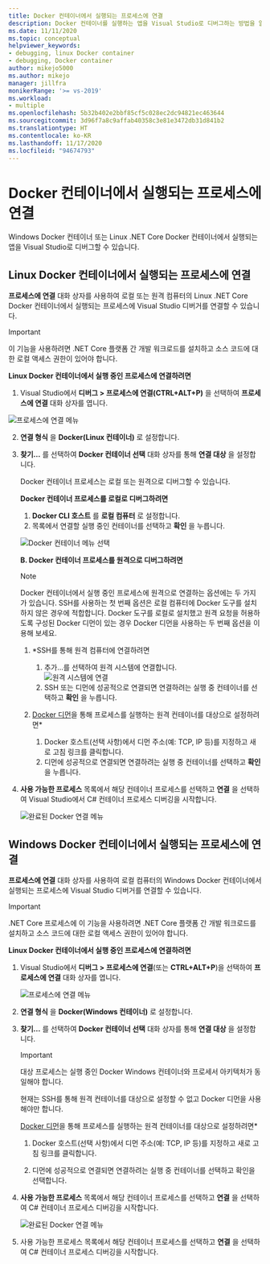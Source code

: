 ```yaml
---
title: Docker 컨테이너에서 실행되는 프로세스에 연결
description: Docker 컨테이너를 실행하는 앱을 Visual Studio로 디버그하는 방법을 알아봅니다.
ms.date: 11/11/2020
ms.topic: conceptual
helpviewer_keywords:
- debugging, linux Docker container
- debugging, Docker container
author: mikejo5000
ms.author: mikejo
manager: jillfra
monikerRange: '>= vs-2019'
ms.workload:
- multiple
ms.openlocfilehash: 5b32b402e2bbf85cf5c028ec2dc94821ec463644
ms.sourcegitcommit: 3d96f7a8c9affab40358c3e81e3472db31d841b2
ms.translationtype: HT
ms.contentlocale: ko-KR
ms.lasthandoff: 11/17/2020
ms.locfileid: "94674793"
---
```

# <a name="attach-to-a-process-running-on-a-docker-container"></a>Docker 컨테이너에서 실행되는 프로세스에 연결 

Windows Docker 컨테이너 또는 Linux .NET Core Docker 컨테이너에서 실행되는 앱을 Visual Studio로 디버그할 수 있습니다.

## <a name="attach-to-a-process-running-on-a-linux-docker-container"></a> Linux Docker 컨테이너에서 실행되는 프로세스에 연결

**프로세스에 연결** 대화 상자를 사용하여 로컬 또는 원격 컴퓨터의 Linux .NET Core Docker 컨테이너에서 실행되는 프로세스에 Visual Studio 디버거를 연결할 수 있습니다.

> [!IMPORTANT]
> 이 기능을 사용하려면 .NET Core 플랫폼 간 개발 워크로드를 설치하고 소스 코드에 대한 로컬 액세스 권한이 있어야 합니다.

**Linux Docker 컨테이너에서 실행 중인 프로세스에 연결하려면**

1. Visual Studio에서 **디버그 > 프로세스에 연결(CTRL+ALT+P)** 을 선택하여 **프로세스에 연결** 대화 상자를 엽니다.

![프로세스에 연결 메뉴](../debugger/media/attach-process-menu.png "Attach_To_Process_Menu")

2. **연결 형식** 을 **Docker(Linux 컨테이너)** 로 설정합니다.
3. **찾기...** 를 선택하여 **Docker 컨테이너 선택** 대화 상자를 통해 **연결 대상** 을 설정합니다.

    Docker 컨테이너 프로세스는 로컬 또는 원격으로 디버그할 수 있습니다.

    **Docker 컨테이너 프로세스를 로컬로 디버그하려면**
    1. **Docker CLI 호스트** 를 **로컬 컴퓨터** 로 설정합니다.
    1. 목록에서 연결할 실행 중인 컨테이너를 선택하고 **확인** 을 누릅니다.

    ![Docker 컨테이너 메뉴 선택](../debugger/media/select-docker-container.png "Select_Docker_Container_Menu")

    **B. Docker 컨테이너 프로세스를 원격으로 디버그하려면**

    > [!NOTE]
    > Docker 컨테이너에서 실행 중인 프로세스에 원격으로 연결하는 옵션에는 두 가지가 있습니다. SSH를 사용하는 첫 번째 옵션은 로컬 컴퓨터에 Docker 도구를 설치하지 않은 경우에 적합합니다.  Docker 도구를 로컬로 설치했고 원격 요청을 허용하도록 구성된 Docker 디먼이 있는 경우 Docker 디먼을 사용하는 두 번째 옵션을 이용해 보세요.

    1. *SSH를 통해 원격 컴퓨터에 연결하려면
        1. 추가...를 선택하여 원격 시스템에 연결합니다.<br/>
        ![원격 시스템에 연결](../debugger/media/connect-remote-system.png "원격 시스템에 연결")
        1. SSH 또는 디먼에 성공적으로 연결되면 연결하려는 실행 중 컨테이너를 선택하고 **확인** 을 누릅니다.

    1. [Docker 디먼](https://docs.docker.com/engine/reference/commandline/dockerd/)을 통해 프로세스를 실행하는 원격 컨테이너를 대상으로 설정하려면*
        1. Docker 호스트(선택 사항)에서 디먼 주소(예: TCP, IP 등)를 지정하고 새로 고침 링크를 클릭합니다.
        1. 디먼에 성공적으로 연결되면 연결하려는 실행 중 컨테이너를 선택하고 **확인** 을 누릅니다.

4. **사용 가능한 프로세스** 목록에서 해당 컨테이너 프로세스를 선택하고 **연결** 을 선택하여 Visual Studio에서 C# 컨테이너 프로세스 디버깅을 시작합니다.

    ![완료된 Docker 연결 메뉴](../debugger/media/docker-attach-complete.png "완료된 Linux Docker 연결 메뉴")

## <a name="attach-to-a-process-running-on-a-windows-docker-container"></a> Windows Docker 컨테이너에서 실행되는 프로세스에 연결

**프로세스에 연결** 대화 상자를 사용하여 로컬 컴퓨터의 Windows Docker 컨테이너에서 실행되는 프로세스에 Visual Studio 디버거를 연결할 수 있습니다.

> [!IMPORTANT]
> .NET Core 프로세스에 이 기능을 사용하려면 .NET Core 플랫폼 간 개발 워크로드를 설치하고 소스 코드에 대한 로컬 액세스 권한이 있어야 합니다.

**Linux Docker 컨테이너에서 실행 중인 프로세스에 연결하려면**

1. Visual Studio에서 **디버그 > 프로세스에 연결**(또는 **CTRL+ALT+P**)을 선택하여 **프로세스에 연결** 대화 상자를 엽니다.

   ![프로세스에 연결 메뉴](../debugger/media/attach-process-menu-docker-windows.png "Attach_To_Process_Menu")

2. **연결 형식** 을 **Docker(Windows 컨테이너)** 로 설정합니다.
3. **찾기...** 를 선택하여 **Docker 컨테이너 선택** 대화 상자를 통해 **연결 대상** 을 설정합니다.

    > [!IMPORTANT]
    > 대상 프로세스는 실행 중인 Docker Windows 컨테이너와 프로세서 아키텍처가 동일해야 합니다.

   현재는 SSH를 통해 원격 컨테이너를 대상으로 설정할 수 없고 Docker 디먼을 사용해야만 합니다.

    [Docker 디먼](https://docs.docker.com/engine/reference/commandline/dockerd/)을 통해 프로세스를 실행하는 원격 컨테이너를 대상으로 설정하려면*
    1. Docker 호스트(선택 사항)에서 디먼 주소(예: TCP, IP 등)를 지정하고 새로 고침 링크를 클릭합니다.

    1. 디먼에 성공적으로 연결되면 연결하려는 실행 중 컨테이너를 선택하고 확인을 선택합니다.

4. **사용 가능한 프로세스** 목록에서 해당 컨테이너 프로세스를 선택하고 **연결** 을 선택하여 C# 컨테이너 프로세스 디버깅을 시작합니다.

    ![완료된 Docker 연결 메뉴](../debugger/media/docker-attach-complete-windows.png "완료된 Windows Docker 연결 메뉴")

5.  사용 가능한 프로세스 목록에서 해당 컨테이너 프로세스를 선택하고 **연결** 을 선택하여 C# 컨테이너 프로세스 디버깅을 시작합니다.